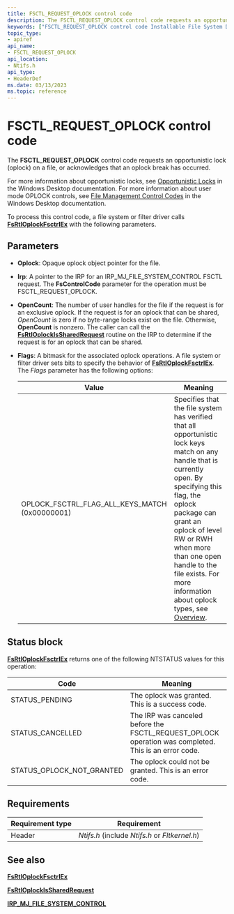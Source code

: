 ```yaml
---
title: FSCTL_REQUEST_OPLOCK control code
description: The FSCTL_REQUEST_OPLOCK control code requests an opportunistic lock (oplock) on a file, or acknowledges that an oplock break has occurred.
keywords: ["FSCTL_REQUEST_OPLOCK control code Installable File System Drivers"]
topic_type:
- apiref
api_name:
- FSCTL_REQUEST_OPLOCK
api_location:
- Ntifs.h
api_type:
- HeaderDef
ms.date: 03/13/2023
ms.topic: reference
---
```


# FSCTL_REQUEST_OPLOCK control code

The **FSCTL_REQUEST_OPLOCK** control code requests an opportunistic lock (oplock) on a file, or acknowledges that an oplock break has occurred.

For more information about opportunistic locks, see [Opportunistic Locks](/windows/desktop/FileIO/opportunistic-locks) in the Windows Desktop documentation. For more information about user mode OPLOCK controls, see [File Management Control Codes](/windows/desktop/FileIO/file-management-control-codes) in the Windows Desktop documentation.

To process this control code, a file system or filter driver calls [**FsRtlOplockFsctrlEx**](/windows-hardware/drivers/ddi/ntifs/nf-ntifs-_fsrtl_advanced_fcb_header-fsrtloplockfsctrlex) with the following parameters.

## Parameters

- **Oplock**: Opaque oplock object pointer for the file.

- **Irp**: A pointer to the IRP for an IRP_MJ_FILE_SYSTEM_CONTROL FSCTL request. The **FsControlCode** parameter for the operation must be FSCTL_REQUEST_OPLOCK.

- **OpenCount**: The number of user handles for the file if the request is for an exclusive oplock. If the request is for an oplock that can be shared, *OpenCount* is zero if no byte-range locks exist on the file. Otherwise, **OpenCount** is nonzero. The caller can call the [**FsRtlOplockIsSharedRequest**](/windows-hardware/drivers/ddi/ntifs/nf-ntifs-_fsrtl_advanced_fcb_header-fsrtloplockissharedrequest) routine on the IRP to determine if the request is for an oplock that can be shared.

- **Flags**: A bitmask for the associated oplock operations. A file system or filter driver sets bits to specify the behavior of [**FsRtlOplockFsctrlEx**](/windows-hardware/drivers/ddi/ntifs/nf-ntifs-_fsrtl_advanced_fcb_header-fsrtloplockfsctrlex). The *Flags* parameter has the following options:

  | Value | Meaning |
  | ----- | ------- |
  | OPLOCK_FSCTRL_FLAG_ALL_KEYS_MATCH (0x00000001) | Specifies that the file system has verified that all opportunistic lock keys match on any handle that is currently open. By specifying this flag, the oplock package can grant an oplock of level RW or RWH when more than one open handle to the file exists. For more information about oplock types, see [Overview](./oplock-overview.md). |

## Status block

[**FsRtlOplockFsctrlEx**](/windows-hardware/drivers/ddi/ntifs/nf-ntifs-_fsrtl_advanced_fcb_header-fsrtloplockfsctrlex) returns one of the following NTSTATUS values for this operation:

| Code | Meaning |
| ---- | ------- |
| STATUS_PENDING | The oplock was granted. This is a success code. |
| STATUS_CANCELLED | The IRP was canceled before the FSCTL_REQUEST_OPLOCK operation was completed. This is an error code. |
| STATUS_OPLOCK_NOT_GRANTED | The oplock could not be granted. This is an error code. |

## Requirements

| Requirement type | Requirement |
| ---------------- | ----------- |
| Header | *Ntifs.h* (include *Ntifs.h* or *Fltkernel.h*) |

## See also

[**FsRtlOplockFsctrlEx**](/windows-hardware/drivers/ddi/ntifs/nf-ntifs-_fsrtl_advanced_fcb_header-fsrtloplockfsctrlex)

[**FsRtlOplockIsSharedRequest**](/windows-hardware/drivers/ddi/ntifs/nf-ntifs-_fsrtl_advanced_fcb_header-fsrtloplockissharedrequest)

[**IRP_MJ_FILE_SYSTEM_CONTROL**](irp-mj-file-system-control.md)
